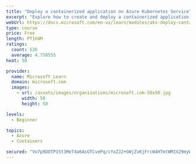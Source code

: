 ```yaml
---
title: "Deploy a containerized application on Azure Kubernetes Service"
excerpt: "Explore how to create and deploy a containerized application by using Azure Kubernetes Service declarative manifest files."
webUrl: https://docs.microsoft.com/en-us/learn/modules/aks-deploy-container-app/
type: course
price: Free
length: PT1H4M
ratings:
  count: 526
  average: 4.758555
heat: 50

provider:
  name: Microsoft Learn
  domain: microsoft.com
  images:
    - url: /assets/images/organizations/microsoft.com-50x50.jpg
      width: 50
      height: 50

levels:
  - Beginner

topics:
  - Azure
  - Containers

secured: "Vo7p9DOTP1St3MeT4a6AsGTCvePq/cYxZJ2+GWjZvKjFrcW4HTmtWM1V29myWB5/YTUGKIe8dbkn9FCdIeCP/bOiGHwrQuXUWga+vdxEr+9nT1T+Zt3UVOMBMFwU0SvacGzK55MZ87CESsOHso9iIw5l0qzdmm3sRr0bPmVFev4lS+K4pQECdyOlNAeYE7ZARdJrj9A1NJAwOkZpPCQi3zxjP9wuP4Sm0gZtQDzOba2znNsgqeTMfpRBDhV3UErMvjSQv+T0elIZPPjPGvqgyoRNkLPOEI+yHBCghH6ZyzumnceessPZbDWw1GPyIfW3Q7hLnYrdkddOAXUS8xwpHMyCd5cSidWichiQfBnbfiUWepIg2cptGrmzVxh0MTzk95J/ZkXVQ5flNOGPC/Egc0oJJ+xriCEIHlbgMCN5uZs=;I+mk/I1MLLA/j1sc/akdig=="
---
```


